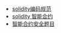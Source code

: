 

- [solidity编码规范](https://solidity-cn.readthedocs.io/zh/develop/style-guide.html)
- [solidity 智能合约](https://fisco-bcos-documentation.readthedocs.io/zh_CN/latest/docs/articles/3_features/35_contract/index.html)
- [智能合约安全题目](https://ethernaut.openzeppelin.com/)

